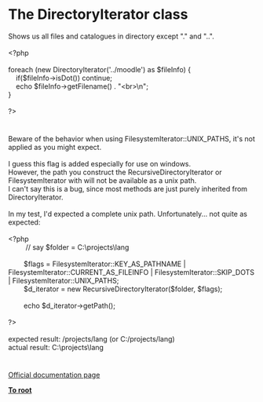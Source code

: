 # The DirectoryIterator class




<div class="phpcode"><span class="html">
Shows us all files and catalogues in directory except &quot;.&quot; and &quot;..&quot;.<br><br><span class="default">&lt;?php<br><br></span><span class="keyword">foreach (new </span><span class="default">DirectoryIterator</span><span class="keyword">(</span><span class="string">&apos;../moodle&apos;</span><span class="keyword">) as </span><span class="default">$fileInfo</span><span class="keyword">) {<br>&#xA0; &#xA0; if(</span><span class="default">$fileInfo</span><span class="keyword">-&gt;</span><span class="default">isDot</span><span class="keyword">()) continue;<br>&#xA0; &#xA0; echo </span><span class="default">$fileInfo</span><span class="keyword">-&gt;</span><span class="default">getFilename</span><span class="keyword">() . </span><span class="string">&quot;&lt;br&gt;\n&quot;</span><span class="keyword">;<br>}<br><br></span><span class="default">?&gt;</span>
</span>
</div>
  

#


<div class="phpcode"><span class="html">
Beware of the behavior when using FilesystemIterator::UNIX_PATHS, it&apos;s not applied as you might expect.<br><br>I guess this flag is added especially for use on windows.<br>However, the path you construct the RecursiveDirectoryIterator or FilesystemIterator with will not be available as a unix path.<br>I can&apos;t say this is a bug, since most methods are just purely inherited from DirectoryIterator.<br><br>In my test, I&apos;d expected a complete unix path. Unfortunately... not quite as expected:<br><br><span class="default">&lt;?php<br>&#xA0; &#xA0; &#xA0; &#xA0;&#xA0; </span><span class="comment">// say $folder = C:\projects\lang<br><br>&#xA0; &#xA0; &#xA0; &#xA0; </span><span class="default">$flags </span><span class="keyword">= </span><span class="default">FilesystemIterator</span><span class="keyword">::</span><span class="default">KEY_AS_PATHNAME </span><span class="keyword">| </span><span class="default">FilesystemIterator</span><span class="keyword">::</span><span class="default">CURRENT_AS_FILEINFO </span><span class="keyword">| </span><span class="default">FilesystemIterator</span><span class="keyword">::</span><span class="default">SKIP_DOTS </span><span class="keyword">| </span><span class="default">FilesystemIterator</span><span class="keyword">::</span><span class="default">UNIX_PATHS</span><span class="keyword">;<br>&#xA0; &#xA0; &#xA0; &#xA0; </span><span class="default">$d_iterator </span><span class="keyword">= new </span><span class="default">RecursiveDirectoryIterator</span><span class="keyword">(</span><span class="default">$folder</span><span class="keyword">, </span><span class="default">$flags</span><span class="keyword">);<br><br>&#xA0; &#xA0; &#xA0; &#xA0; echo </span><span class="default">$d_iterator</span><span class="keyword">-&gt;</span><span class="default">getPath</span><span class="keyword">();<br><br></span><span class="default">?&gt;<br></span><br>expected result: /projects/lang (or C:/projects/lang)<br>actual result: C:\projects\lang</span>
</div>
  

#

[Official documentation page](https://www.php.net/manual/en/class.directoryiterator.php)

**[To root](/README.md)**